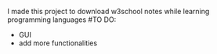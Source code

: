 I made this project to download w3school notes while learning programming languages 
#TO DO:
  - GUI
  - add more functionalities 
